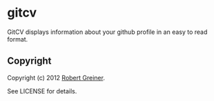 gitcv
========

GitCV displays information about your github profile in an easy to read format. 


Copyright
---------

Copyright (c) 2012 [Robert Greiner](http://creatingcode.com/quality).

See LICENSE for details.